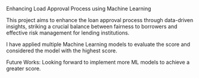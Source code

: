Enhancing Load Approval Process using Machine Learning

This project aims to enhance the loan approval process through data-driven insights, striking a crucial balance between fairness to borrowers and effective risk management for lending institutions.

I have applied multiple Machine Learning models to evaluate the score and considered the model with the highest score.

Future Works: Looking forward to implement more ML models to achieve a greater score.

